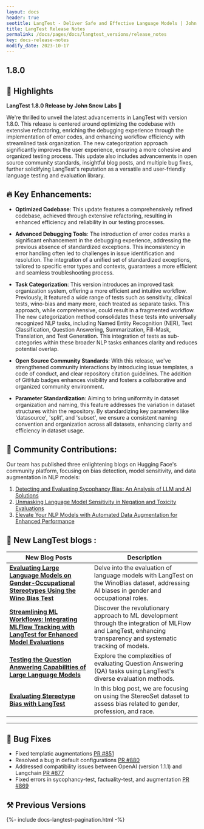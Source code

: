 ```yaml
---
layout: docs
header: true
seotitle: LangTest - Deliver Safe and Effective Language Models | John Snow Labs
title: LangTest Release Notes
permalink: /docs/pages/docs/langtest_versions/release_notes
key: docs-release-notes
modify_date: 2023-10-17
---
```


<div class="h3-box" markdown="1">

## 1.8.0

## 📢 Highlights

**LangTest 1.8.0 Release by John Snow Labs 🚀**

We're thrilled to unveil the latest advancements in LangTest with version 1.8.0. This release is centered around optimizing the codebase with extensive refactoring, enriching the debugging experience through the implementation of error codes, and enhancing workflow efficiency with streamlined task organization. The new categorization approach significantly improves the user experience, ensuring a more cohesive and organized testing process. This update also includes advancements in open source community standards, insightful blog posts, and multiple bug fixes, further solidifying LangTest's reputation as a versatile and user-friendly language testing and evaluation library.

##  🔥 Key Enhancements:

- **Optimized Codebase**: This update features a comprehensively refined codebase, achieved through extensive refactoring, resulting in enhanced efficiency and reliability in our testing processes.

- **Advanced Debugging Tools**: The introduction of error codes marks a significant enhancement in the debugging experience, addressing the previous absence of standardized exceptions. This inconsistency in error handling often led to challenges in issue identification and resolution. The integration of a unified set of standardized exceptions, tailored to specific error types and contexts, guarantees a more efficient and seamless troubleshooting process.

- **Task Categorization**: This version introduces an improved task organization system, offering a more efficient and intuitive workflow. Previously, it featured a wide range of tests such as sensitivity, clinical tests, wino-bias and many more, each treated as separate tasks. This approach, while comprehensive, could result in a fragmented workflow. The new categorization method consolidates these tests into universally recognized NLP tasks, including Named Entity Recognition (NER), Text Classification, Question Answering, Summarization, Fill-Mask, Translation, and Test Generation. This integration of tests as sub-categories within these broader NLP tasks enhances clarity and reduces potential overlap.

- **Open Source Community Standards**: With this release, we've strengthened community interactions by introducing issue templates, a code of conduct, and clear repository citation guidelines. The addition of GitHub badges enhances visibility and fosters a collaborative and organized community environment.

- **Parameter Standardization**: Aiming to bring uniformity in dataset organization and naming, this feature addresses the variation in dataset structures within the repository. By standardizing key parameters like 'datasource', 'split', and 'subset', we ensure a consistent naming convention and organization across all datasets, enhancing clarity and efficiency in dataset usage.

## 🚀 Community Contributions:
Our team has published three enlightening blogs on Hugging Face's community platform, focusing on bias detection, model sensitivity, and data augmentation in NLP models:

1. [Detecting and Evaluating Sycophancy Bias: An Analysis of LLM and AI Solutions](https://huggingface.co/blog/Rakshit122/sycophantic-ai)
2. [Unmasking Language Model Sensitivity in Negation and Toxicity Evaluations](https://huggingface.co/blog/Prikshit7766/llms-sensitivity-testing)
3. [Elevate Your NLP Models with Automated Data Augmentation for Enhanced Performance](https://huggingface.co/blog/chakravarthik27/boost-nlp-models-with-automated-data-augmentation)


## 🚀 New LangTest blogs :

| New Blog Posts | Description |
|----------------|-------------|
| [**Evaluating Large Language Models on Gender-Occupational Stereotypes Using the Wino Bias Test**](https://medium.com/john-snow-labs/evaluating-large-language-models-on-gender-occupational-stereotypes-using-the-wino-bias-test-2a96619b4960) | Delve into the evaluation of language models with LangTest on the WinoBias dataset, addressing AI biases in gender and occupational roles. |
| [**Streamlining ML Workflows: Integrating MLFlow Tracking with LangTest for Enhanced Model Evaluations**](https://medium.com/john-snow-labs/streamlining-ml-workflows-integrating-mlflow-tracking-with-langtest-for-enhanced-model-evaluations-4ce9863a0ff1) | Discover the revolutionary approach to ML development through the integration of MLFlow and LangTest, enhancing transparency and systematic tracking of models. |
| [**Testing the Question Answering Capabilities of Large Language Models**](https://medium.com/john-snow-labs/testing-the-question-answering-capabilities-of-large-language-models-1bc424d61740) | Explore the complexities of evaluating Question Answering (QA) tasks using LangTest's diverse evaluation methods. |
| [**Evaluating Stereotype Bias with LangTest**](https://medium.com/john-snow-labs/evaluating-stereotype-bias-with-langtest-8286af8f0f22) | In this blog post, we are focusing on using the StereoSet dataset to assess bias related to gender, profession, and race.|

----------------
## 🐛 Bug Fixes
- Fixed templatic augmentations [PR #851](https://github.com/JohnSnowLabs/langtest/pull/851)
- Resolved a bug in default configurations [PR #880](https://github.com/JohnSnowLabs/langtest/pull/880)
- Addressed compatibility issues between OpenAI (version 1.1.1) and Langchain [PR #877](https://github.com/JohnSnowLabs/langtest/pull/877)
- Fixed errors in sycophancy-test, factuality-test, and augmentation [PR #869](https://github.com/JohnSnowLabs/langtest/pull/869)

## ⚒️ Previous Versions

</div>
{%- include docs-langtest-pagination.html -%}
